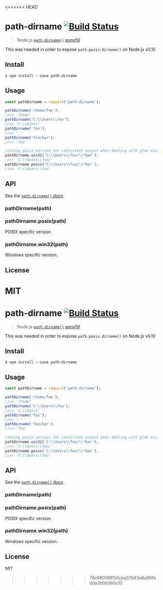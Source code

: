 <<<<<<< HEAD
# path-dirname [![Build Status](https://travis-ci.org/es128/path-dirname.svg?branch=master)](https://travis-ci.org/es128/path-dirname)

> Node.js [`path.dirname()`](https://nodejs.org/api/path.html#path_path_dirname_path) [ponyfill](https://ponyfill.com)

This was needed in order to expose `path.posix.dirname()` on Node.js v0.10

## Install

```
$ npm install --save path-dirname
```


## Usage

```js
const pathDirname = require('path-dirname');

pathDirname('/home/foo');
//=> '/home'
pathDirname('C:\\Users\\foo');
//=> 'C:\\Users'
pathDirname('foo');
//=> '.'
pathDirname('foo/bar');
//=> 'foo'

//Using posix version for consistent output when dealing with glob escape chars
pathDirname.win32('C:\\Users\\foo/\\*bar');
//=> 'C:\\Users\\foo/'
pathDirname.posix('C:\\Users\\foo/\\*bar');
//=> 'C:\\Users\\foo'
```


## API

See the [`path.dirname()` docs](https://nodejs.org/api/path.html#path_path_dirname_path).

### pathDirname(path)

### pathDirname.posix(path)

POSIX specific version.

### pathDirname.win32(path)

Windows specific version.


## License

MIT
=======
# path-dirname [![Build Status](https://travis-ci.org/es128/path-dirname.svg?branch=master)](https://travis-ci.org/es128/path-dirname)

> Node.js [`path.dirname()`](https://nodejs.org/api/path.html#path_path_dirname_path) [ponyfill](https://ponyfill.com)

This was needed in order to expose `path.posix.dirname()` on Node.js v0.10

## Install

```
$ npm install --save path-dirname
```


## Usage

```js
const pathDirname = require('path-dirname');

pathDirname('/home/foo');
//=> '/home'
pathDirname('C:\\Users\\foo');
//=> 'C:\\Users'
pathDirname('foo');
//=> '.'
pathDirname('foo/bar');
//=> 'foo'

//Using posix version for consistent output when dealing with glob escape chars
pathDirname.win32('C:\\Users\\foo/\\*bar');
//=> 'C:\\Users\\foo/'
pathDirname.posix('C:\\Users\\foo/\\*bar');
//=> 'C:\\Users\\foo'
```


## API

See the [`path.dirname()` docs](https://nodejs.org/api/path.html#path_path_dirname_path).

### pathDirname(path)

### pathDirname.posix(path)

POSIX specific version.

### pathDirname.win32(path)

Windows specific version.


## License

MIT
>>>>>>> 76e980199150cba07b63e6a9f4bdda3b0b380c10
